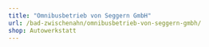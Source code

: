 ```yaml
---
title: "Omnibusbetrieb von Seggern GmbH"
url: /bad-zwischenahn/omnibusbetrieb-von-seggern-gmbh/
shop: Autowerkstatt
---
```


